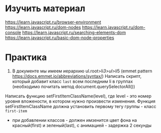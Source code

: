 # Изучить материал

https://learn.javascript.ru/browser-environment
https://learn.javascript.ru/dom-nodes
https://learn.javascript.ru/dom-console
https://learn.javascript.ru/searching-elements-dom
https://learn.javascript.ru/basic-dom-node-properties

# Практика

1) В документе мы имеем иерархию ul.root>li*3>ul>li*5 (emmet pattern https://docs.emmet.io/abbreviations/syntax/)
Написать скрипт, который добавит класс `last` всем последним li в группах (необходимо почитать метод document.querySelectorAll())

Написать функцию setFirstItemClassName(level), где level - это номер уровня вложености, в котором нужно произвести изменения. Функция setFirstItemClassName должна установить первому тегу группы - класс `first-item`

* при добавлении классов - должен имзенится цвет фона на красный(first) и зеленый(last), с анимацией - задержка 2 секунды